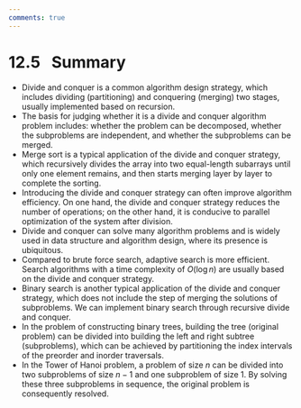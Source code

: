 ```yaml
---
comments: true
---
```


# 12.5 &nbsp; Summary

- Divide and conquer is a common algorithm design strategy, which includes dividing (partitioning) and conquering (merging) two stages, usually implemented based on recursion.
- The basis for judging whether it is a divide and conquer algorithm problem includes: whether the problem can be decomposed, whether the subproblems are independent, and whether the subproblems can be merged.
- Merge sort is a typical application of the divide and conquer strategy, which recursively divides the array into two equal-length subarrays until only one element remains, and then starts merging layer by layer to complete the sorting.
- Introducing the divide and conquer strategy can often improve algorithm efficiency. On one hand, the divide and conquer strategy reduces the number of operations; on the other hand, it is conducive to parallel optimization of the system after division.
- Divide and conquer can solve many algorithm problems and is widely used in data structure and algorithm design, where its presence is ubiquitous.
- Compared to brute force search, adaptive search is more efficient. Search algorithms with a time complexity of $O(\log n)$ are usually based on the divide and conquer strategy.
- Binary search is another typical application of the divide and conquer strategy, which does not include the step of merging the solutions of subproblems. We can implement binary search through recursive divide and conquer.
- In the problem of constructing binary trees, building the tree (original problem) can be divided into building the left and right subtree (subproblems), which can be achieved by partitioning the index intervals of the preorder and inorder traversals.
- In the Tower of Hanoi problem, a problem of size $n$ can be divided into two subproblems of size $n-1$ and one subproblem of size $1$. By solving these three subproblems in sequence, the original problem is consequently resolved.
